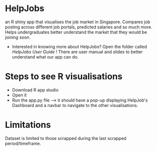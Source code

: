 # HelpJobs
an R shiny app that visualises the job market in Singapore. Compares job posting across different job portals, predicted salaries and so much more. Helps undergraduates better understand the market that they would be joining soon.
- Interested in knowing more about HelpJobs? Open the folder called *HelpJobs User Guide* ! There are user manual and slides to better understand what our app can do.

# Steps to see R visualisations
- Download R app studio
- Open it
- Run the app.py file --> it should have a pop-up displaying HelpJob's Dashboard and a navbar to navigate to the other visualisations.

# Limitations
Dataset is limited to those scrapped during the last scrapped period/timeframe. 

